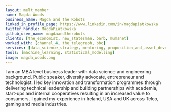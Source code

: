 ```yaml
---
layout: melt_member
name: Magda Woods
business_name: Magda and the Robots
linked_in_profile_page: https://www.linkedin.com/in/magdapiatkowska
twitter_handle: MagdaPiatkowska
github_user_name: magdaandtherobots
clients: [the_economist, new_statesman, barb, mumsnet]
worked_with: [channel_4, the_telegraph, bbc]
services: [data_science_strategy, mentoring, proposition_and_asset_development, customer_segmentation]
tools: [machine_learning, statistical_modelling]
image: magda_woods.png
---
```


I am an MBA level business leader with data science and engineering background. Public speaker, diversity advocate, entrepreneur and technologist. I led key innovation and transformation programmes through delivering technical leadership and building partnerships with academia, start-ups and internal cooperatives resulting in an increased value to consumers. I gained my experience in Ireland, USA and UK across Telco, gaming and media industries.
